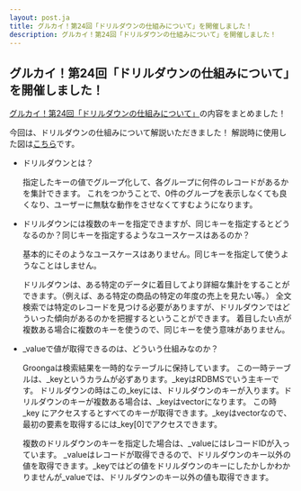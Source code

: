 ```yaml
---
layout: post.ja
title: グルカイ！第24回「ドリルダウンの仕組みについて」を開催しました！
description: グルカイ！第24回「ドリルダウンの仕組みについて」を開催しました！
---
```


## グルカイ！第24回「ドリルダウンの仕組みについて」を開催しました！

[グルカイ！第24回「ドリルダウンの仕組みについて」](https://www.youtube.com/watch?v=2KE-Fwvqofo)の内容をまとめました！

今回は、ドリルダウンの仕組みについて解説いただきました！
解説時に使用した図は[こちら](https://github.com/groonga/groonga.org/blob/gh-pages/images/grndev/2022-11-22.png)です。

* ドリルダウンとは？

  指定したキーの値でグループ化して、各グループに何件のレコードがあるかを集計できます。
  これをつかうことで、0件のグループを表示しなくても良くなり、ユーザーに無駄な動作をさせなくてすむようになります。

* ドリルダウンには複数のキーを指定できますが、同じキーを指定するとどうなるのか？同じキーを指定するようなユースケースはあるのか？

  基本的にそのようなユースケースはありません。同じキーを指定して使うようなことはしません。

  ドリルダウンは、ある特定のデータに着目してより詳細な集計をすることができます。（例えば、ある特定の商品の特定の年度の売上を見たい等。）
  全文検索では特定のレコードを見つける必要がありますが、ドリルダウンではどういった傾向があるのかを把握するということができます。
  着目したい点が複数ある場合に複数のキーを使うので、同じキーを使う意味がありません。

* _valueで値が取得できるのは、どういう仕組みなのか？

  Groongaは検索結果を一時的なテーブルに保持しています。
  この一時テーブルは、_keyというカラムが必ずあります。_keyはRDBMSでいう主キーです。
  ドリルダウンの時はこの_keyには、ドリルダウンのキーが入ります。ドリルダウンのキーが複数ある場合は、_keyはvectorになります。
  この時 _key にアクセスするとすべてのキーが取得できます。_keyはvectorなので、最初の要素を取得するには_key[0]でアクセスできます。

  複数のドリルダウンのキーを指定した場合は、_valueにはレコードIDが入っています。
  _valueはレコードが取得できるので、ドリルダウンのキー以外の値を取得できます。_keyではどの値をドリルダウンのキーにしたかしかわかりませんが_valueでは、ドリルダウンのキー以外の値も取得できます。
